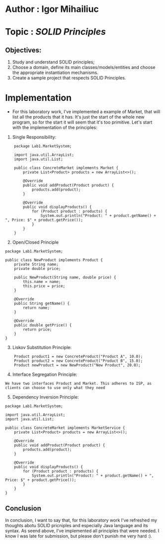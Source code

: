 # **Author : Igor Mihailiuc**

# Topic : *SOLID Principles*

## Objectives:
1. Study and understand SOLID principles;
2. Choose a domain, define its main classes/models/entities and choose the appropriate instantiation mechanisms.
3. Create a sample project that respects SOLID Principles.

# Implementation

- For this laboratory work, I've implemented a example of Market, that will list all the products that it has. It's just the start of the whole new program, so for the start it will seem that it's too primitive. Let's start with the implementation of the principles:
  
1. Single Responsibility:
   
```
    package Lab1.MarketSystem;

    import java.util.ArrayList;
    import java.util.List;

    public class ConcreteMarket implements Market {
        private List<Product> products = new ArrayList<>();

        @Override
        public void addProduct(Product product) {
            products.add(product);
        }

        @Override
        public void displayProducts() {
            for (Product product : products) {
                System.out.println("Product: " + product.getName() + ", Price: $" + product.getPrice());
            }
        }
    }
```

2. Open/Closed Principle
```
package Lab1.MarketSystem;

public class NewProduct implements Product {
    private String name;
    private double price;

    public NewProduct(String name, double price) {
        this.name = name;
        this.price = price;
    }

    @Override
    public String getName() {
        return name;
    }

    @Override
    public double getPrice() {
        return price;
    }
}
```

3. Liskov Substitution Principle:
```
    Product product1 = new ConcreteProduct("Product A", 10.0);
    Product product2 = new ConcreteProduct("Product B", 15.0);
    Product newProduct = new NewProduct("New Product", 20.0);
```

4. Interface Segregation Principle:
```
We have two interfaces Product and Market. This adheres to ISP, as clients can choose to use only what they need
```

5. Dependency Inversion Principle:
```
package Lab1.MarketSystem;

import java.util.ArrayList;
import java.util.List;

public class ConcreteMarket implements MarketService {
    private List<Product> products = new ArrayList<>();

    @Override
    public void addProduct(Product product) {
        products.add(product);
    }

    @Override
    public void displayProducts() {
        for (Product product : products) {
            System.out.println("Product: " + product.getName() + ", Price: $" + product.getPrice());
        }
    }
}
```

## Conclusion
 In conclusion, I want to say that, for this laboratory work I've refreshed my thoughts abotu SOLID pricniples and especially Java language and its syntax. As seend above, I've implemented all principles that were needed. I know I was late for submission, but please don't punish me very hard :).